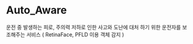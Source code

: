 # Auto_Aware
운전 중 발생하는 피로, 주의력 저하로 인한 사고와 도난에 대처 하기 위한 운전자를 보조해주는 서비스 ( RetinaFace, PFLD 이용 객체 감지 )

